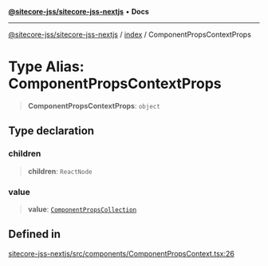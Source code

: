[**@sitecore-jss/sitecore-jss-nextjs**](../../README.md) • **Docs**

***

[@sitecore-jss/sitecore-jss-nextjs](../../README.md) / [index](../README.md) / ComponentPropsContextProps

# Type Alias: ComponentPropsContextProps

> **ComponentPropsContextProps**: `object`

## Type declaration

### children

> **children**: `ReactNode`

### value

> **value**: [`ComponentPropsCollection`](ComponentPropsCollection.md)

## Defined in

[sitecore-jss-nextjs/src/components/ComponentPropsContext.tsx:26](https://github.com/Sitecore/jss/blob/2f7f8a3f57bf348df36eb566e1598f25fb4e1fd2/packages/sitecore-jss-nextjs/src/components/ComponentPropsContext.tsx#L26)
